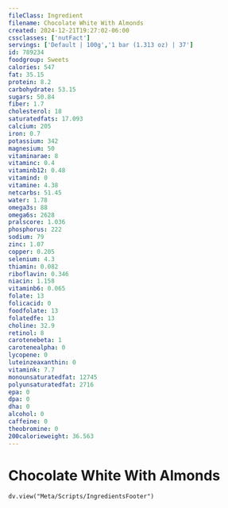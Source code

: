 ```yaml
---
fileClass: Ingredient
filename: Chocolate White With Almonds
created: 2024-12-21T19:27:02-06:00
cssclasses: ['nutFact']
servings: ['Default | 100g','1 bar (1.313 oz) | 37']
id: 789234
foodgroup: Sweets
calories: 547
fat: 35.15
protein: 8.2
carbohydrate: 53.15
sugars: 50.84
fiber: 1.7
cholesterol: 18
saturatedfats: 17.093
calcium: 205
iron: 0.7
potassium: 342
magnesium: 50
vitaminarae: 8
vitaminc: 0.4
vitaminb12: 0.48
vitamind: 0
vitamine: 4.38
netcarbs: 51.45
water: 1.78
omega3s: 88
omega6s: 2628
pralscore: 1.036
phosphorus: 222
sodium: 79
zinc: 1.07
copper: 0.205
selenium: 4.3
thiamin: 0.082
riboflavin: 0.346
niacin: 1.158
vitaminb6: 0.065
folate: 13
folicacid: 0
foodfolate: 13
folatedfe: 13
choline: 32.9
retinol: 8
carotenebeta: 1
carotenealpha: 0
lycopene: 0
luteinzeaxanthin: 0
vitamink: 7.7
monounsaturatedfat: 12745
polyunsaturatedfat: 2716
epa: 0
dpa: 0
dha: 0
alcohol: 0
caffeine: 0
theobromine: 0
200calorieweight: 36.563
---
```


# Chocolate White With Almonds

```dataviewjs
dv.view("Meta/Scripts/IngredientsFooter")
```